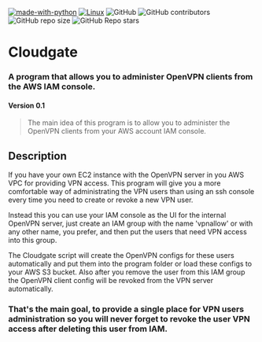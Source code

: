 [![made-with-python](https://img.shields.io/badge/Made%20with-Python-1f425f.svg)](https://www.python.org/)
[![Linux](https://svgshare.com/i/Zhy.svg)](https://svgshare.com/i/Zhy.svg)
![GitHub](https://img.shields.io/github/license/ratibor78/cloudgate)
![GitHub contributors](https://img.shields.io/github/contributors/ratibor78/cloudgate)
![GitHub repo size](https://img.shields.io/github/repo-size/ratibor78/cloudgate)
![GitHub Repo stars](https://img.shields.io/github/stars/ratibor78/cloudgate?style=social)

# Cloudgate
### A program that allows you to administer OpenVPN clients from the AWS IAM console. 
#### Version 0.1

> The main idea of this program is to allow you to administer the OpenVPN clients from your AWS account IAM console.

## Description

If you have your own EC2 instance with the OpenVPN server in you AWS VPC for providing VPN access.
This program will give you a more comfortable way of administrating the VPN users than using an ssh console every time you need to create
or revoke a new VPN user.

Instead this you can use your IAM console as the UI for the internal OpenVPN server, just create an IAM group with the name 'vpnallow' or
with any other name, you prefer, and then put the users that need VPN access into this group.

The Cloudgate script will create the OpenVPN configs for these users automatically and put them into the program folder or load these configs
to your AWS S3 bucket. Also after you remove the user from this IAM group the OpenVPN client config will be revoked from the VPN server automatically.

### That's the main goal, to provide a single place for VPN users administration so you will never forget to revoke the user VPN access after deleting this user from IAM.
